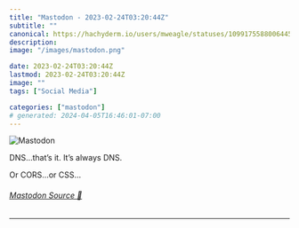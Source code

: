 ```yaml
---
title: "Mastodon - 2023-02-24T03:20:44Z"
subtitle: ""
canonical: https://hachyderm.io/users/mweagle/statuses/109917558800644557
description:
image: "/images/mastodon.png"

date: 2023-02-24T03:20:44Z
lastmod: 2023-02-24T03:20:44Z
image: ""
tags: ["Social Media"]

categories: ["mastodon"]
# generated: 2024-04-05T16:46:01-07:00
---
```

![Mastodon](/images/mastodon.png)

<p>DNS…that’s it. It’s always DNS.</p><p>Or CORS…or CSS…</p>


###### [Mastodon Source 🐘](https://hachyderm.io/@mweagle/109917558800644557)

___
